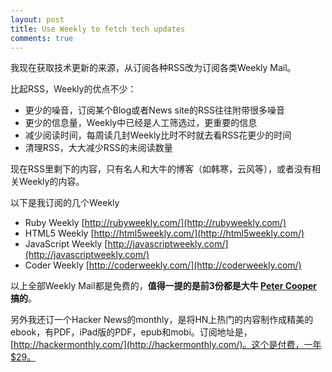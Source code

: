 ```yaml
---
layout: post
title: Use Weekly to fetch tech updates
comments: true
---
```


我现在获取技术更新的来源，从订阅各种RSS改为订阅各类Weekly Mail。

比起RSS，Weekly的优点不少：

* 更少的噪音，订阅某个Blog或者News site的RSS往往附带很多噪音
* 更少的信息量，Weekly中已经是人工筛选过，更重要的信息
* 减少阅读时间，每周读几封Weekly比时不时就去看RSS花更少的时间
* 清理RSS，大大减少RSS的未阅读数量

现在RSS里剩下的内容，只有名人和大牛的博客（如韩寒，云风等），或者没有相关Weekly的内容。

以下是我订阅的几个Weekly

* Ruby Weekly [http://rubyweekly.com/](http://rubyweekly.com/)
* HTML5 Weekly [http://html5weekly.com/](http://html5weekly.com/)
* JavaScript Weekly [http://javascriptweekly.com/](http://javascriptweekly.com/)
* Coder Weekly [http://coderweekly.com/](http://coderweekly.com/)

以上全部Weekly Mail都是免费的，**值得一提的是前3份都是大牛 [Peter Cooper](http://peterc.org/) 搞的**。

另外我还订一个Hacker News的monthly，是将HN上热门的内容制作成精美的ebook，有PDF，iPad版的PDF，epub和mobi。订阅地址是，[http://hackermonthly.com/](http://hackermonthly.com/)。这个是付费，一年$29。
